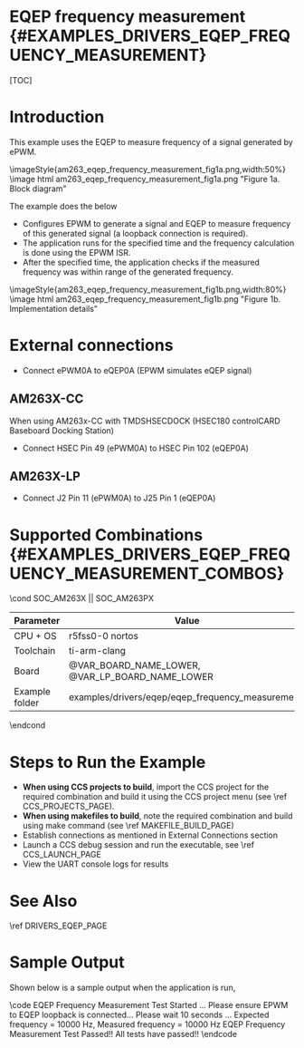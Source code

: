 # EQEP frequency measurement {#EXAMPLES_DRIVERS_EQEP_FREQUENCY_MEASUREMENT}

[TOC]

# Introduction

This example uses the EQEP to measure frequency of a signal generated by ePWM.

\imageStyle{am263_eqep_frequency_measurement_fig1a.png,width:50%}
\image html am263_eqep_frequency_measurement_fig1a.png "Figure 1a. Block diagram"


The example does the below
- Configures EPWM to generate a signal and EQEP to measure frequency of this generated signal (a loopback connection is required).
- The application runs for the specified time and the frequency calculation is done using the EPWM ISR.
- After the specified time, the application checks if the measured frequency was within range of the generated frequency.


\imageStyle{am263_eqep_frequency_measurement_fig1b.png,width:80%}
\image html am263_eqep_frequency_measurement_fig1b.png "Figure 1b. Implementation details"


# External connections

- Connect ePWM0A to eQEP0A (EPWM simulates eQEP signal)

## AM263X-CC

When using AM263x-CC with TMDSHSECDOCK (HSEC180 controlCARD Baseboard Docking Station)
- Connect HSEC Pin 49 (ePWM0A) to HSEC Pin 102 (eQEP0A)


## AM263X-LP
- Connect J2 Pin 11 (ePWM0A) to J25 Pin 1 (eQEP0A)



# Supported Combinations {#EXAMPLES_DRIVERS_EQEP_FREQUENCY_MEASUREMENT_COMBOS}

\cond SOC_AM263X || SOC_AM263PX

 Parameter      | Value
 ---------------|-----------
 CPU + OS       | r5fss0-0 nortos
 Toolchain      | ti-arm-clang
 Board          | @VAR_BOARD_NAME_LOWER, @VAR_LP_BOARD_NAME_LOWER
 Example folder | examples/drivers/eqep/eqep_frequency_measurement/

\endcond

# Steps to Run the Example

- **When using CCS projects to build**, import the CCS project for the required combination
  and build it using the CCS project menu (see \ref CCS_PROJECTS_PAGE).
- **When using makefiles to build**, note the required combination and build using
  make command (see \ref MAKEFILE_BUILD_PAGE)
- Establish connections as mentioned in External Connections section
- Launch a CCS debug session and run the executable, see \ref CCS_LAUNCH_PAGE
- View the UART console logs for results

# See Also

\ref DRIVERS_EQEP_PAGE

# Sample Output

Shown below is a sample output when the application is run,

\code
EQEP Frequency Measurement Test Started ...
Please ensure EPWM to EQEP loopback is connected...
Please wait 10 seconds ...
Expected frequency = 10000 Hz, Measured frequency = 10000 Hz
EQEP Frequency Measurement Test Passed!!
All tests have passed!!
\endcode
